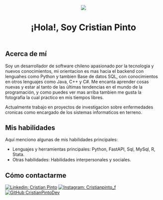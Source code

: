 
<header>
    <div class="banner-container">
        <div class="banner-logo">
            <img src="https://github.com/CristianPintoDev/CristianPintoDev/blob/main/img/IMG_9395-Pano.jpg?raw=true">
        </div>
        <div class="title">
            <h1>¡Hola!, Soy Cristian Pinto</h1>
        </div>
    </div>
</header>




## Acerca de mí

Soy un desarrollador de software chileno apasionado por la tecnologia y nuevos conocimientos, mi orientacion es mas hacia el backend con lenguahes como Python y tambien Base de datos SQL, con conocimientos en otros lenguajes como Java, C++ y C#. Me encanta aprender cosas nuevas y estar al tanto de las últimas tendencias en el mundo de la programación, y como puedes ver mas arriba tambien me gusta la fotografia la cual practico en mis tiempos libres.

Actualmente trabajo en proyectos de investigacion sobre enfermedades cronicas como encargado de los sistemas informaticos en terreno.


## Mis habilidades

Aquí menciono algunas de mis habilidades principales:

- Lenguajes y herramientas principales: Python, FastAPI, Sql, MySql, R, Stata.
- Otras habilidades: Habilidades interpersonales y sociales.

## Cómo contactarme

[![Linkedin: Cristian Pinto](https://img.shields.io/badge/-CristianPinto-blue?style=flat-square&logo=Linkedin&logoColor=white&link=https://www.linkedin.com/in/cristian-pinto/)](https://www.linkedin.com/in/cristian-pinto/)
[![Instagram: Cristianpinto_f](https://img.shields.io/twitter/url?color=%233f729b&label=Cristianpinto_f&logo=Instagram&logoColor=https%3A%2F%2Fgiphy.com%2Fstickers%2Finstagram-social-media-insta-QWpK88H1g9PtmtQly1&style=social&url=https%3A%2F%2Fwww.instagram.com%2Fcristianpinto_f%2F)](https://www.instagram.com/cristianpinto_f/)
[![GitHub CristianPintoDev](https://img.shields.io/github/followers/CristianPintoDev?label=follow&style=social)](https://github.com/CristianPintoDev)


